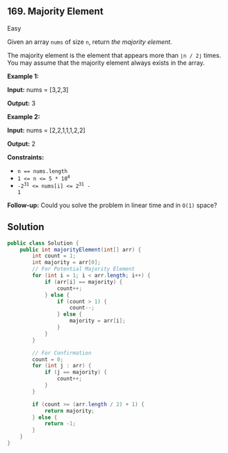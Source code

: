 ## 169\. Majority Element

Easy

Given an array `nums` of size `n`, return _the majority element_.

The majority element is the element that appears more than `⌊n / 2⌋` times. You may assume that the majority element always exists in the array.

**Example 1:**

**Input:** nums = [3,2,3]

**Output:** 3 

**Example 2:**

**Input:** nums = [2,2,1,1,1,2,2]

**Output:** 2 

**Constraints:**

*   `n == nums.length`
*   <code>1 <= n <= 5 * 10<sup>4</sup></code>
*   <code>-2<sup>31</sup> <= nums[i] <= 2<sup>31</sup> - 1</code>

**Follow-up:** Could you solve the problem in linear time and in `O(1)` space?

## Solution

```java
public class Solution {
    public int majorityElement(int[] arr) {
        int count = 1;
        int majority = arr[0];
        // For Potential Majority Element
        for (int i = 1; i < arr.length; i++) {
            if (arr[i] == majority) {
                count++;
            } else {
                if (count > 1) {
                    count--;
                } else {
                    majority = arr[i];
                }
            }
        }

        // For Confirmation
        count = 0;
        for (int j : arr) {
            if (j == majority) {
                count++;
            }
        }

        if (count >= (arr.length / 2) + 1) {
            return majority;
        } else {
            return -1;
        }
    }
}
```